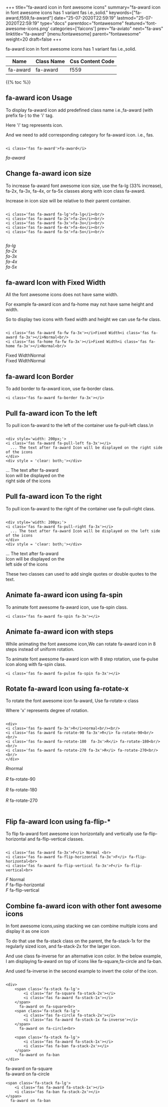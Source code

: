 +++
title="fa-award icon in font awesome icons"
summary="fa-award icon in font awesome icons has 1 variant fas i.e.,solid."
keywords=["fa-award,f559,fa-award"]
date="25-07-2020T22:59:19"
lastmod="25-07-2020T22:59:19"
type="docs"
parentdoc="fontawesome"
featured='font-awesome-icons.png'
categories=['faicons']
prev="fa-aviato"
next="fa-aws"
linktitle="fa-award"
[menu.fontawesome]
parent="fontawesome"
weight=20
draft=false
+++


fa-award icon in font awesome icons has 1 variant fas i.e.,solid.

<div class='table-responsive'><table class='table'><thead><tr><th>Name</th><th>Class Name</th><th>Css Content Code</th></tr></thead><tbody><tr><td>fa-award</td><td>fa-award</td><td>f559</td></tr></tbody></table></div>


{{% toc %}}


## fa-award icon Usage

To display fa-award icon add predefined class name i.e.,fa-award (with prefix fa-) to the 'i' tag.

Here 'i' tag represents icon.

And we need to add corresponding category for fa-award icon. i.e., fas.


```

<i class='fas fa-award'>fa-award</i>
```

<i class='fas fa-award'>fa-award</i>




## Change fa-award icon size
To increase fa-award font awesome icon size, use the fa-lg (33% increase), fa-2x, fa-3x, fa-4x, or fa-5x classes along with icon class fa-award.

Increase in icon size will be relative to their parent container. 

```

<i class='fas fa-award fa-lg'>fa-lg</i><br/>
<i class='fas fa-award fa-2x'>fa-2x</i><br/>
<i class='fas fa-award fa-3x'>fa-3x</i><br/>
<i class='fas fa-award fa-4x'>fa-4x</i><br/>
<i class='fas fa-award fa-5x'>fa-5x</i><br/>
            
```

<i class='fas fa-award fa-lg'>fa-lg</i><br/>
<i class='fas fa-award fa-2x'>fa-2x</i><br/>
<i class='fas fa-award fa-3x'>fa-3x</i><br/>
<i class='fas fa-award fa-4x'>fa-4x</i><br/>
<i class='fas fa-award fa-5x'>fa-5x</i><br/>
            



## fa-award Icon with Fixed Width 

All the font awesome icons does not have same width.

For example fa-award icon and fa-home may not have same height and width.

So to display two icons with fixed width and height we can use fa-fw class.


```

<i class='fas fa-award fa-fw fa-3x'></i>Fixed Width<i class='fas fa-award fa-3x'></i>Normal<br/>
<i class='fas fa-home fa-fw fa-3x'></i>Fixed Width<i class='fas fa-home fa-3x'></i>Normal<br/>
```

<i class='fas fa-award fa-fw fa-3x'></i>Fixed Width<i class='fas fa-award fa-3x'></i>Normal<br/>
<i class='fas fa-home fa-fw fa-3x'></i>Fixed Width<i class='fas fa-home fa-3x'></i>Normal<br/>



## fa-award Icon Border 

To add border to fa-award icon, use fa-border class.


```
<i class='fas fa-award fa-border fa-3x'></i>

```
<i class='fas fa-award fa-border fa-3x'></i>





## Pull fa-award icon To the left

To pull icon fa-award to the left of the container use fa-pull-left class.\n

```

<div style='width: 200px;'>
<i class='fas fa-award fa-pull-left fa-3x'></i>
  ... The text after fa-award Icon will be displayed on the right side of the icons
</div>
<div style = 'clear: both;'></div>
```

<div style='width: 200px;'>
<i class='fas fa-award fa-pull-left fa-3x'></i>
  ... The text after fa-award Icon will be displayed on the right side of the icons
</div>
<div style = 'clear: both;'></div>




## Pull fa-award icon To the right
To pull icon fa-award to the right of the container use fa-pull-right class.

```

<div style='width: 200px;'>
<i class='fas fa-award fa-pull-right fa-3x'></i>
  ... The text after fa-award Icon will be displayed on the left side of the icons
</div>
<div style = 'clear: both;'></div>
```

<div style='width: 200px;'>
<i class='fas fa-award fa-pull-right fa-3x'></i>
  ... The text after fa-award Icon will be displayed on the left side of the icons
</div>
<div style = 'clear: both;'></div>

These two classes can used to add single quotes or double quotes to the text.


## Animate fa-award icon using fa-spin
To animate font awesome fa-award icon, use fa-spin class.

```
<i class='fas fa-award fa-spin fa-3x'></i>
```
<i class='fas fa-award fa-spin fa-3x'></i>




## Animate fa-award icon with steps
While animating the font awesome icon,We can rotate fa-award icon in 8 steps instead of uniform rotation.

To animate font awesome fa-award icon with 8 step rotation, use fa-pulse icon along with fa-spin class.


```
<i class='fas fa-award fa-pulse fa-spin fa-3x'></i>

```
<i class='fas fa-award fa-pulse fa-spin fa-3x'></i>





## Rotate fa-award Icon using fa-rotate-x
To rotate the font awesome icon fa-award, Use fa-rotate-x class

Where 'x' represents degree of rotation.


```

<div>
<i class='fas fa-award fa-3x'>R</i>normal<br/><br/>
<i class='fas fa-award fa-rotate-90 fa-3x'>R</i> fa-rotate-90<br/><br/> 
<i class='fas fa-award fa-rotate-180  fa-3x'>R</i> fa-rotate-180<br/><br/> 
<i class='fas fa-award fa-rotate-270 fa-3x'>R</i> fa-rotate-270<br/><br/>
</div>
```

<div>
<i class='fas fa-award fa-3x'>R</i>normal<br/><br/>
<i class='fas fa-award fa-rotate-90 fa-3x'>R</i> fa-rotate-90<br/><br/> 
<i class='fas fa-award fa-rotate-180  fa-3x'>R</i> fa-rotate-180<br/><br/> 
<i class='fas fa-award fa-rotate-270 fa-3x'>R</i> fa-rotate-270<br/><br/>
</div>




## Flip fa-award Icon using fa-flip-*
To flip fa-award font awesome icon horizontally and vertically use fa-flip-horizontal and fa-flip-vertical classes. 

```

<i class='fas fa-award fa-3x'>F</i> Normal <br>
<i class='fas fa-award fa-flip-horizontal fa-3x'>F</i> fa-flip-horizontal<br>
<i class='fas fa-award fa-flip-vertical fa-3x'>F</i> fa-flip-vertical<br>
```

<i class='fas fa-award fa-3x'>F</i> Normal <br>
<i class='fas fa-award fa-flip-horizontal fa-3x'>F</i> fa-flip-horizontal<br>
<i class='fas fa-award fa-flip-vertical fa-3x'>F</i> fa-flip-vertical<br>




## Combine fa-award icon with other font awesome icons
In font awesome icons,using stacking we can combine multiple icons and display it as one icon 

To do that use the fa-stack class on the parent, the fa-stack-1x for the regularly sized icon, and fa-stack-2x for the larger icon.

And use class fa-inverse for an alternative icon color. 
In the below example, I am displaying fa-award on top of icons like fa-square,fa-circle and fa-ban.

And used fa-inverse in the second example to invert the color of the icon.

```

<div>
    <span class='fa-stack fa-lg'>
        <i class='far fa-square fa-stack-2x'></i>
        <i class='fas fa-award fa-stack-1x'></i>
    </span>
      fa-award on fa-square<br>
    <span class='fa-stack fa-lg'>
        <i class='fas fa-circle fa-stack-2x'></i>
        <i class='fas fa-award fa-stack-1x fa-inverse'></i>
    </span>
      fa-award on fa-circle<br>

    <span class='fa-stack fa-lg'>
        <i class='fas fa-award fa-stack-1x'></i>
        <i class='fas fa-ban fa-stack-2x'></i>
    </span>
      fa-award on fa-ban
</div>
```

<div>
    <span class='fa-stack fa-lg'>
        <i class='far fa-square fa-stack-2x'></i>
        <i class='fas fa-award fa-stack-1x'></i>
    </span>
      fa-award on fa-square<br>
    <span class='fa-stack fa-lg'>
        <i class='fas fa-circle fa-stack-2x'></i>
        <i class='fas fa-award fa-stack-1x fa-inverse'></i>
    </span>
      fa-award on fa-circle<br>

    <span class='fa-stack fa-lg'>
        <i class='fas fa-award fa-stack-1x'></i>
        <i class='fas fa-ban fa-stack-2x'></i>
    </span>
      fa-award on fa-ban
</div>






